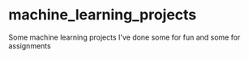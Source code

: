 # machine_learning_projects
Some machine learning projects I've done some for fun and some for assignments 
